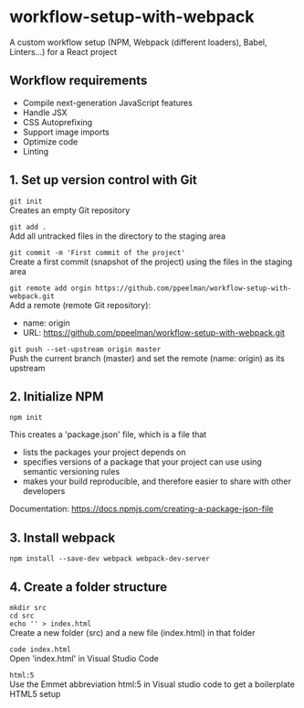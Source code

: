 # workflow-setup-with-webpack
A custom workflow setup (NPM, Webpack (different loaders), Babel, Linters...) for a React project

## Workflow requirements
* Compile next-generation JavaScript features
* Handle JSX
* CSS Autoprefixing
* Support image imports
* Optimize code
* Linting

## 1. Set up version control with Git
`git init`  
Creates an empty Git repository


`git add .`  
Add all untracked files in the directory to the staging area


`git commit -m 'First commit of the project'`  
Create a first commit (snapshot of the project) using the files in the staging area


`git remote add orgin https://github.com/ppeelman/workflow-setup-with-webpack.git`  
Add a remote (remote Git repository):
* name: origin
* URL: https://github.com/ppeelman/workflow-setup-with-webpack.git


`git push --set-upstream origin master`  
Push the current branch (master) and set the remote (name: origin) as its upstream



## 2. Initialize NPM
`npm init`

This creates a 'package.json' file, which is a file that

* lists the packages your project depends on
* specifies versions of a package that your project can use using semantic versioning rules
* makes your build reproducible, and therefore easier to share with other developers

Documentation: https://docs.npmjs.com/creating-a-package-json-file

## 3. Install webpack
`npm install --save-dev webpack webpack-dev-server`

## 4. Create a folder structure
`mkdir src`  
`cd src`  
`echo '' > index.html`    
Create a new folder (src) and a new file (index.html) in that folder

`code index.html`  
Open 'index.html' in Visual Studio Code

`html:5`  
Use the Emmet abbreviation html:5 in Visual studio code to get a boilerplate HTML5 setup
